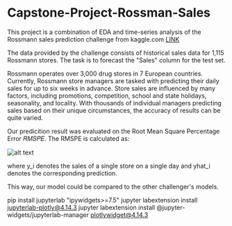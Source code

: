 # Capstone-Project-Rossman-Sales

This project is a combination of EDA and time-series analysis of the Rossmann sales prediction challenge from kaggle.com [LINK](https://www.kaggle.com/c/rossmann-store-sales)

The data provided by the challenge consists of historical sales data for 1,115 Rossmann stores. The task is to forecast the "Sales" column for the test set.


Rossmann operates over 3,000 drug stores in 7 European countries. Currently, Rossmann store managers are tasked with predicting their daily sales for up to six weeks in advance. Store sales are influenced by many factors, including promotions, competition, school and state holidays, seasonality, and locality. With thousands of individual managers predicting sales based on their unique circumstances, the accuracy of results can be quite varied.

Our predicition result was evaluated on the Root Mean Square Percentage Error 𝑅𝑀𝑆𝑃𝐸. The RMSPE is calculated as:




![alt text](https://svgshare.com/i/Z60.svg "RSMPE")

where y_i denotes the sales of a single store on a single day and yhat_i denotes the corresponding prediction.

This way, our model could be compared to the other challenger's models.

pip install jupyterlab "ipywidgets>=7.5"
jupyter labextension install jupyterlab-plotly@4.14.3
jupyter labextension install @jupyter-widgets/jupyterlab-manager plotlywidget@4.14.3